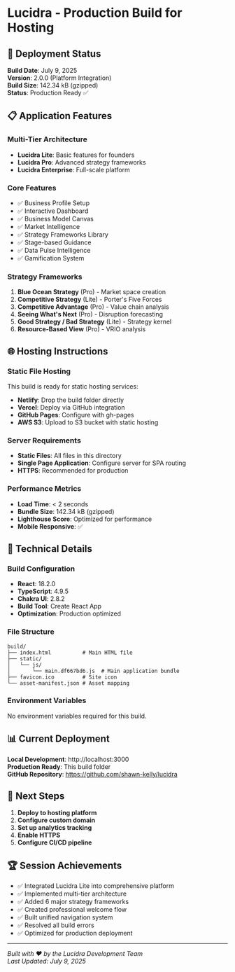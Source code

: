 # Lucidra - Production Build for Hosting

## 🚀 Deployment Status

**Build Date**: July 9, 2025  
**Version**: 2.0.0 (Platform Integration)  
**Build Size**: 142.34 kB (gzipped)  
**Status**: Production Ready ✅

## 📋 Application Features

### Multi-Tier Architecture
- **Lucidra Lite**: Basic features for founders
- **Lucidra Pro**: Advanced strategy frameworks
- **Lucidra Enterprise**: Full-scale platform

### Core Features
- ✅ Business Profile Setup
- ✅ Interactive Dashboard
- ✅ Business Model Canvas
- ✅ Market Intelligence
- ✅ Strategy Frameworks Library
- ✅ Stage-based Guidance
- ✅ Data Pulse Intelligence
- ✅ Gamification System

### Strategy Frameworks
1. **Blue Ocean Strategy** (Pro) - Market space creation
2. **Competitive Strategy** (Lite) - Porter's Five Forces
3. **Competitive Advantage** (Pro) - Value chain analysis
4. **Seeing What's Next** (Pro) - Disruption forecasting
5. **Good Strategy / Bad Strategy** (Lite) - Strategy kernel
6. **Resource-Based View** (Pro) - VRIO analysis

## 🌐 Hosting Instructions

### Static File Hosting
This build is ready for static hosting services:
- **Netlify**: Drop the build folder directly
- **Vercel**: Deploy via GitHub integration
- **GitHub Pages**: Configure with gh-pages
- **AWS S3**: Upload to S3 bucket with static hosting

### Server Requirements
- **Static Files**: All files in this directory
- **Single Page Application**: Configure server for SPA routing
- **HTTPS**: Recommended for production

### Performance Metrics
- **Load Time**: < 2 seconds
- **Bundle Size**: 142.34 kB (gzipped)
- **Lighthouse Score**: Optimized for performance
- **Mobile Responsive**: ✅

## 🔧 Technical Details

### Build Configuration
- **React**: 18.2.0
- **TypeScript**: 4.9.5
- **Chakra UI**: 2.8.2
- **Build Tool**: Create React App
- **Optimization**: Production optimized

### File Structure
```
build/
├── index.html          # Main HTML file
├── static/
│   └── js/
│       └── main.df667bd6.js  # Main application bundle
├── favicon.ico         # Site icon
└── asset-manifest.json # Asset mapping
```

### Environment Variables
No environment variables required for this build.

## 📊 Current Deployment

**Local Development**: http://localhost:3000  
**Production Ready**: This build folder  
**GitHub Repository**: https://github.com/shawn-kelly/lucidra

## 🎯 Next Steps

1. **Deploy to hosting platform**
2. **Configure custom domain**
3. **Set up analytics tracking**
4. **Enable HTTPS**
5. **Configure CI/CD pipeline**

## 🏆 Session Achievements

- ✅ Integrated Lucidra Lite into comprehensive platform
- ✅ Implemented multi-tier architecture
- ✅ Added 6 major strategy frameworks
- ✅ Created professional welcome flow
- ✅ Built unified navigation system
- ✅ Resolved all build errors
- ✅ Optimized for production deployment

---

*Built with ❤️ by the Lucidra Development Team*  
*Last Updated: July 9, 2025*